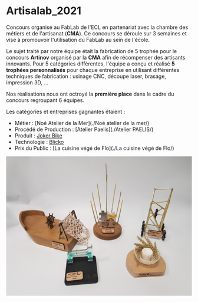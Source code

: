 # Artisalab_2021
Concours organisé au FabLab de l'ECL en partenariat avec la chambre des métiers et de l'artisanat (**CMA**). Ce concours se déroule sur 3 semaines et vise à promouvoir l'utilisation du FabLab au sein de l'école.

Le sujet traité par notre équipe était la fabrication de 5 trophée pour le concours **Artinov** organisé par la **CMA** afin de récompenser des artisants innovants. Pour 5 catégories différentes, l'équipe a conçu et réalisé **5 trophées personnalisés** pour chaque entreprise en utilisant différentes techniques de fabrication : usinage CNC, découpe laser, brasage, impression 3D, ...

Nos réalisations nous ont octroyé la **première place** dans le cadre du concours regroupant 6 équipes.

Les catégories et entreprises gagnantes étaient :
- Métier : [Noé Atelier de la Mer](./Noé atelier de la mer/)
- Procédé de Production : [Atelier Paelis](./Atelier PAELIS/)
- Produit : [Joker Bike](./Joker_Bike/)
- Technologie : [Blicko](./Blicko/)
- Prix du Public : [La cuisine végé de Flo](./La cuisine végé de Flo/)

![Trophées](./20211129_181609.jpg)
